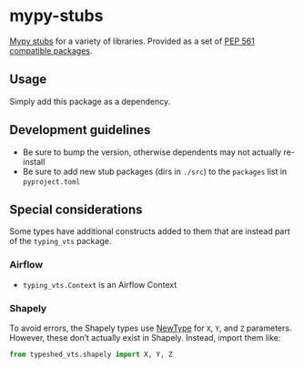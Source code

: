 # mypy-stubs

[Mypy stubs](https://mypy.readthedocs.io/en/stable/stubs.html) for a variety of libraries. Provided as a set of [PEP 561 compatible packages](https://mypy.readthedocs.io/en/stable/installed_packages.html#creating-pep-561-compatible-packages).

## Usage

Simply add this package as a dependency.

## Development guidelines

- Be sure to bump the version, otherwise dependents may not actually re-install
- Be sure to add new stub packages (dirs in `./src`) to the `packages` list in `pyproject.toml`

## Special considerations

Some types have additional constructs added to them that are instead part of the `typing_vts` package.

### Airflow

- `typing_vts.Context` is an Airflow Context

### Shapely

To avoid errors, the Shapely types use [NewType](https://mypy.readthedocs.io/en/stable/more_types.html#newtypes) for `X`, `Y`, and `Z` parameters. However, these don’t actually exist in Shapely. Instead, import them like:

```python
from typeshed_vts.shapely import X, Y, Z
```
